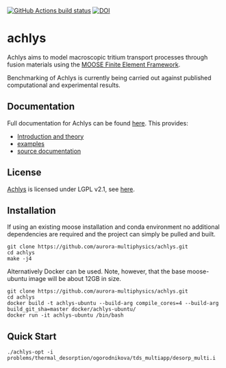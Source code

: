 [![GitHub Actions build status](https://github.com/aurora-multiphysics/achlys/actions/workflows/main.yml/badge.svg?event=push)](https://github.com/aurora-multiphysics/achlys/actions/workflows/main.yml)
[![DOI](https://zenodo.org/badge/394964935.svg)](https://zenodo.org/badge/latestdoi/394964935)

achlys
=====

Achlys aims to model macroscopic tritium transport processes through fusion materials using the 
[MOOSE Finite Element Framework](http://mooseframework.org).

Benchmarking of Achlys is currently being carried out against published computational and experimental results.

## Documentation

Full documentation for Achlys can be found [here](https://aurora-multiphysics.github.io/achlys/).
This provides:

- [Introduction and theory](https://aurora-multiphysics.github.io/achlys/module/introduction.html)
- [examples](https://aurora-multiphysics.github.io/achlys/module/examples/index.html)
- [source documentation](https://aurora-multiphysics.github.io/achlys/source/index.html)

## License

[Achlys](https://github.com/aurora-multiphysics/achlys) is licensed under LGPL v2.1, see [here](https://github.com/aurora-multiphysics/achlys/blob/maaster/LICENSE).

## Installation

If using an existing moose installation and conda environment no additional dependencies are required and the project can simply be pulled and built.

```
git clone https://github.com/aurora-multiphysics/achlys.git
cd achlys
make -j4
```

Alternatively Docker can be used. Note, however, that the base moose-ubuntu image will be about 12GB in size.

```
git clone https://github.com/aurora-multiphysics/achlys.git
cd achlys
docker build -t achlys-ubuntu --build-arg compile_cores=4 --build-arg build_git_sha=master docker/achlys-ubuntu/
docker run -it achlys-ubuntu /bin/bash
```

## Quick Start

```
./achlys-opt -i problems/thermal_desorption/ogorodnikova/tds_multiapp/desorp_multi.i
```
